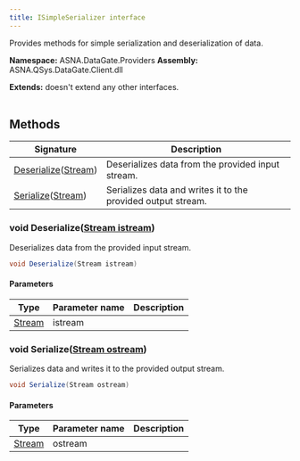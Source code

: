 ```yaml
---
title: ISimpleSerializer interface
---
```


Provides methods for simple serialization and deserialization of data.

**Namespace:** ASNA.DataGate.Providers
**Assembly:** ASNA.QSys.DataGate.Client.dll

**Extends:** doesn't extend any other interfaces.
<br>
<br>

## Methods

| Signature | Description |
| --- | --- |
| [Deserialize](#deserialize-stream-)([Stream](https://learn.microsoft.com/en-us/dotnet/api/system.io.stream?view=net-8.0)) | Deserializes data from the provided input stream.
| [Serialize](#serialize-stream-)([Stream](https://learn.microsoft.com/en-us/dotnet/api/system.io.stream?view=net-8.0)) | Serializes data and writes it to the provided output stream.

### void Deserialize([Stream istream](https://learn.microsoft.com/en-us/dotnet/api/system.io.stream?view=net-8.0))

Deserializes data from the provided input stream.

```cs
void Deserialize(Stream istream)
```

#### Parameters

| Type | Parameter name | Description
| --- | --- | ---
| [Stream](https://learn.microsoft.com/en-us/dotnet/api/system.io.stream?view=net-8.0) | istream | 

### void Serialize([Stream ostream](https://learn.microsoft.com/en-us/dotnet/api/system.io.stream?view=net-8.0))

Serializes data and writes it to the provided output stream.

```cs
void Serialize(Stream ostream)
```

#### Parameters

| Type | Parameter name | Description
| --- | --- | ---
| [Stream](https://learn.microsoft.com/en-us/dotnet/api/system.io.stream?view=net-8.0) | ostream | 
